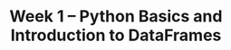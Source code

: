 ---
title: Week 1 – Python Basics and Introduction to DataFrames
weekNumber: 1
days:
  - date: 2025-06-30
    events:
      - name: LEC 1
        type: lecture
        title: Introduction, Expressions, and Data Types
        url: http://datahub.ucsd.edu/user-redirect/git-sync?repo=https://github.com/dsc-courses/dsc10-2025-su&subPath=lectures/lec00/lec00.ipynb
        html: resources/lectures/lec01/lec01.html
        podcast: https://podcast.ucsd.edu/watch/s125/dsc10_a00
        readings:
          - name: CIT 1.0-1.3, BPD 1-6
            url: https://inferentialthinking.com/chapters/01/what-is-data-science.html, https://notes.dsc10.com/01-getting_started/tools.html
        keywords: data science, course structure, policies, syllabus, Little Women demo, variables, assignments, ints, floats
  - date: 2025-07-01
    events:
      - name: LEC 2
        type: lecture
        title: Strings, String Methods, Lists, and Arrays
        url: http://datahub.ucsd.edu/user-redirect/git-sync?repo=https://github.com/dsc-courses/dsc10-2025-su&subPath=lectures/lec02/lec02.ipynb
        html: resources/lectures/lec02/lec02.html
        podcast:
        readings:
          - name: BPD 8-9
            url: https://notes.dsc10.com/01-getting_started/tools.html
        keywords: strings, lists, arrays
      - name: SUR
        type: survey
        title: Welcome Survey
        url: https://forms.gle/FsxgiQsRoBkkKHhx9
  - date: 2025-07-02
    events:
      - name: LEC 3
        type: lecture
        title: DataFrames, Indexing, Queries, Intro to Grouping
        # url: http://datahub.ucsd.edu/user-redirect/git-sync?repo=https://github.com/dsc-courses/dsc10-2025-sp&subPath=lectures/lec02/lec03.ipynb
        # html: resources/lectures/lec03/lec03.html
        podcast:
        # readings:
        #   - name: BPD 1-6
        #     url: https://notes.dsc10.com/01-getting_started/tools.html
  - date: 2025-07-03
    events:
      - name: LAB 0
        type: lab
        title: Expressions and Data Types
        url: http://datahub.ucsd.edu/user-redirect/git-sync?repo=https://github.com/dsc-courses/dsc10-2025-su&subPath=labs/lab0/lab0.ipynb

  - date: 2025-07-04
    events:
      - markdown_content: <b>No Lecture (Fourth of July 🎆)</b>
  - date: 2025-07-06
    events:
      - name: LAB 1
        type: lab
        title: Arrays and DataFrames
        url: http://datahub.ucsd.edu/user-redirect/git-sync?repo=https://github.com/dsc-courses/dsc10-2025-su&subPath=labs/lab1/lab1.ipynb
---